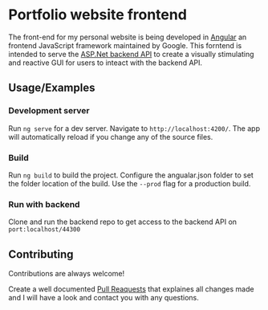 # Portfolio website frontend

The front-end for my personal website is being developed in [Angular](https://angular.io) an frontend JavaScript
framework maintained by Google. This forntend is intended to serve the
[ASP.Net backend API](https://github.com/GerniVisser/Portfolio-Website-Backend)
to create a visually stimulating and reactive GUI for users to inteact with the backend API.

## Usage/Examples

### Development server

Run `ng serve` for a dev server. Navigate to `http://localhost:4200/`. The app will automatically reload if you change any of the source files.

### Build

Run `ng build` to build the project. Configure the angualar.json folder to set the folder location of the build. Use the `--prod` flag for a production build.

### Run with backend

Clone and run the backend repo to get access to the backend API on `port:localhost/44300`

## Contributing

Contributions are always welcome!

Create a well documented [Pull Reaquests](https://docs.github.com/en/github/collaborating-with-pull-requests/proposing-changes-to-your-work-with-pull-requests/about-pull-requests) that explaines all changes made and I will have a look and contact you with any questions.
